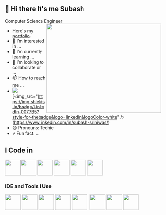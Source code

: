 
## 👋 Hi there It's me Subash

Computer Science Engineer
<img align="right" width="370" height="290" src="https://i.pinimg.com/originals/47/f0/34/47f0342cec72b800463bf003eac1257e.gif">
- Here's my [portfolio](https://subashsriniwas.github.io/portfolio/).
- 👀 I’m interested in ...
- 🌱 I’m currently learning ...
- 💞️ I’m looking to collaborate on ...
- 📫 How to reach me ...
  <br />
- [<img src="https://img.shields.io/badge/Twitter-1DA1F2?style=for-the
badge&logo=twitter&logoColor=white" />](https://twitter.com/hareesh_dev)
[<img_src="https://img.shields.io/badge/LinkedIn-0077B5?style-for-thebadge&logo=linkedin&logoColor-white" />(https://www.linkedin.com/in/subash-sriniwas/)
- 😄 Pronouns: Techie
- ⚡ Fun fact: ...

  
## I Code in 
<img height="50" width="50" src="https://github.com/subashsriniwas/subashsriniwas/assets/132041545/3311b62c-cb62-455b-999f-7ee6556a1705" /><img height="50" width="50" src="https://img.icons8.com/color/48/000000/python.png" /> <img height="50" width="50" src="![image](https://github.com/subashsriniwas/subashsriniwas/assets/132041545/a3802509-5bdd-45dc-b83f-bd2ce4b422a9)
" /> <img height="50" width="50" src="https://icons8.com/icon/vR6XrZzQr1CN/my-sql" /> <img height="50" width="50" src="" /> <img height="50" width="50" src="" /> 


### IDE and Tools I Use
<img height="50" width="50" src="https://img.icons8.com/color/48/000000/visual-studio-code2019.png"/> <img height="50" width="50" src="https://icons8.com/icon/F7REdHlg6KJX/intellij-idea"/> <img height="50" width="50" src="https://img.icons8.com/color/50/000000/git.png"/> <img height="50" width="50" src="https://img.icons8.com/dusk/64/000000/anaconda.png"/> <img height="50" src="https://img.icons8.com/officel/480/null/java-eclipse.png"/> <img height="50"/> <img height="50" width="50" src="" /> <img height="50" width="50" src="" /> <img height="50" width="50" src="" /> 
